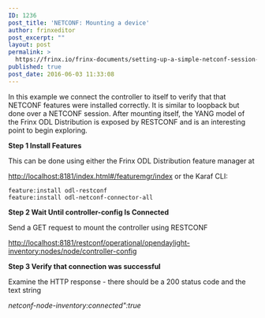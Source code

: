 ```yaml
---
ID: 1236
post_title: 'NETCONF: Mounting a device'
author: frinxeditor
post_excerpt: ""
layout: post
permalink: >
  https://frinx.io/frinx-documents/setting-up-a-simple-netconf-session-by-mounting-a-device-2.html
published: true
post_date: 2016-06-03 11:33:08
---
```

In this example we connect the controller to itself to verify that that NETCONF features were installed correctly. It is similar to loopback but done over a NETCONF session. After mounting itself, the YANG model of the Frinx ODL Distribution is exposed by RESTCONF and is an interesting point to begin exploring.

**Step 1 Install Features**

This can be done using either the Frinx ODL Distribution feature manager at

<http://localhost:8181/index.html#/featuremgr/index> or the Karaf CLI:

    feature:install odl-restconf 
    feature:install odl-netconf-connector-all
    

**Step 2 Wait Until controller-config Is Connected**

Send a GET request to mount the controller using RESTCONF

<http://localhost:8181/restconf/operational/opendaylight-inventory:nodes/node/controller-config>

**Step 3 Verify that connection was successful**

Examine the HTTP response - there should be a 200 status code and the text string

*netconf-node-inventory:connected":true*